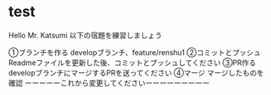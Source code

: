 # test

Hello Mr. Katsumi 
以下の宿題を練習しましょう

①ブランチを作る
developブランチ、feature/renshu1
②コミットとプッシュ
Readmeファイルを更新した後、コミットとプッシュしてください
③PR作る
developブランチにマージするPRを送ってください
④マージ
マージしたものを確認
ーーーーーこれから変更してくださいーーーーーーーーー

